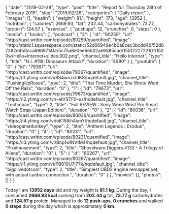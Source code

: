 {
    "date": "2019-02-28",
    "type": "post",
    "title": "Report for Thursday 28th of February 2019",
    "slug": "2019\/02\/28",
    "categories": [
        "Daily report"
    ],
    "images": [],
    "health": {
        "weight": 81.1,
        "height": 173,
        "age": 13952
    },
    "nutrition": {
        "calories": 2669.93,
        "fat": 202.44,
        "carbohydrates": 73.77,
        "protein": 124.57
    },
    "exercise": {
        "pushups": 12,
        "crunches": 0,
        "steps": 0
    },
    "media": {
        "books": [],
        "podcast": {
            "3": {
                "id": "80259",
                "url": "http:\/\/cast.writtn.com\/episode\/80259\/quantified",
                "image": "http:\/\/static1.squarespace.com\/static\/52d66949e4b0a8cec3bcdd46\/52d67282e4b0cca8969714fa\/5c75a8e0ee6eb02ae9385cad\/1551222722101\/1500w\/Hello+Internet+slides.002.png",
                "channel_title": "Hello Internet",
                "type": 1,
                "title": "H.I. #118: Dinosaurs Attack!",
                "duration": "4980"
            }
        },
        "youtube": {
            "0": {
                "id": "79367",
                "url": "http:\/\/cast.writtn.com\/episode\/79367\/quantified",
                "image": "https:\/\/i1.ytimg.com\/vi\/8S4wnzcIdK8\/hqdefault.jpg",
                "channel_title": "PushingUpRoses",
                "type": 2,
                "title": "That Time Murder, She Wrote Went Off the Rails",
                "duration": "0"
            },
            "1": {
                "id": "79673",
                "url": "http:\/\/cast.writtn.com\/episode\/79673\/quantified",
                "image": "https:\/\/i2.ytimg.com\/vi\/-etVSTF0-us\/hqdefault.jpg",
                "channel_title": "Techmoan",
                "type": 2,
                "title": "Full REVIEW : Sony Wena Wrist Pro Smart Watch Strap (Japan Edition)",
                "duration": "0"
            },
            "2": {
                "id": "80036",
                "url": "http:\/\/cast.writtn.com\/episode\/80036\/quantified",
                "image": "https:\/\/i4.ytimg.com\/vi\/oK158ih4smY\/hqdefault.jpg",
                "channel_title": "videogamedunkey",
                "type": 2,
                "title": "Anthem Legends : Exodus",
                "duration": "0"
            },
            "4": {
                "id": "80231",
                "url": "http:\/\/cast.writtn.com\/episode\/80231\/quantified",
                "image": "https:\/\/i3.ytimg.com\/vi\/Bnp1wlNVtM4\/hqdefault.jpg",
                "channel_title": "Pixelmusement",
                "type": 2,
                "title": "Shovelware Diggers #132 - A Trilogy of Aliens",
                "duration": "0"
            },
            "5": {
                "id": "80267",
                "url": "http:\/\/cast.writtn.com\/episode\/80267\/quantified",
                "image": "https:\/\/i1.ytimg.com\/vi\/PB810U7j77k\/hqdefault.jpg",
                "channel_title": "bigclivedotcom",
                "type": 2,
                "title": "Simplest OBD2 engine remapper yet, with actual canbus connection.",
                "duration": "0"
            }
        },
        "movies": [],
        "photos": []
    }
}

Today I am <strong>13952 days</strong> old and my weight is <strong>81.1 kg</strong>. During the day, I consumed <strong>2669.93 kcal</strong> coming from <strong>202.44 g</strong> fat, <strong>73.77 g</strong> carbohydrates and <strong>124.57 g</strong> protein. Managed to do <strong>12 push-ups</strong>, <strong>0 crunches</strong> and walked <strong>0 steps</strong> during the day which is approximately <strong>0 km</strong>.